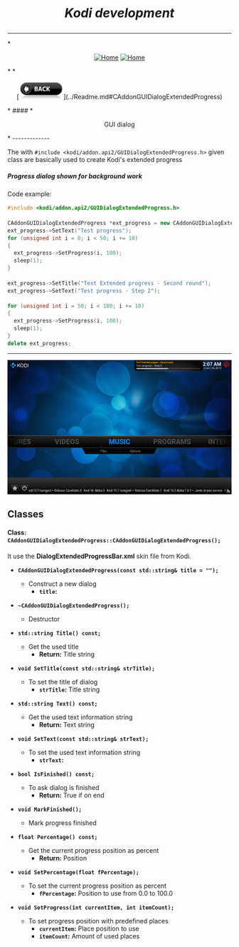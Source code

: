 # *<p align="center">Kodi development</p>*
-------------
*<p align="center">
  [<img src="http://kodi.wiki/images/c/c9/Logo.png" alt="Home">](http://kodi.tv/)
  [<img src="http://kodi.wiki/images/5/52/Zappy.png" alt="Home" width="100" height="100">](http://kodi.tv/)
</p>*
*<p align="center">
  [<img src="help.BackButton.png" alt="Back" width="100" height="40">](../Readme.md#CAddonGUIDialogExtendedProgress)
</p>*
#### *<p align="center">GUI dialog</p>*
-------------

The with `#include <kodi/addon.api2/GUIDialogExtendedProgress.h>` given class are basically used to create Kodi's extended progress

##### Progress dialog shown for background work

Code example:
```cpp
#include <kodi/addon.api2/GUIDialogExtendedProgress.h>

CAddonGUIDialogExtendedProgress *ext_progress = new CAddonGUIDialogExtendedProgress("Test Extended progress");
ext_progress->SetText("Test progress");
for (unsigned int i = 0; i < 50; i += 10)
{
  ext_progress->SetProgress(i, 100);
  sleep(1);
}

ext_progress->SetTitle("Test Extended progress - Second round");
ext_progress->SetText("Test progress - Step 2");

for (unsigned int i = 50; i < 100; i += 10)
{
  ext_progress->SetProgress(i, 100);
  sleep(1);
}
delete ext_progress;
```

-------------

*<p align="center">![SUID](help.GUIDialogExtendedProgress.png)</p>*

Classes
-------------

#### Class: `CAddonGUIDialogExtendedProgress::CAddonGUIDialogExtendedProgress();`

It use the **DialogExtendedProgressBar.xml** skin file from Kodi.

*  **`CAddonGUIDialogExtendedProgress(const std::string& title = "");`**
    * Construct a new dialog
      * **`title`:** 

*  **`~CAddonGUIDialogExtendedProgress();`**
    * Destructor

*  **`std::string Title() const;`**
    * Get the used title
      * **Return:** Title string

*  **`void SetTitle(const std::string& strTitle);`**
    * To set the title of dialog
      * **`strTitle`:** Title string

*  **`std::string Text() const;`**
    * Get the used text information string
      * **Return:** Text string

*  **`void SetText(const std::string& strText);`**
    * To set the used text information string
      * **`strText`:** 

*  **`bool IsFinished() const;`**
    * To ask dialog is finished
      * **Return:** True if on end

*  **`void MarkFinished();`**
    * Mark progress finished

*  **`float Percentage() const;`**
    * Get the current progress position as percent
      * **Return:** Position

*  **`void SetPercentage(float fPercentage);`**
    * To set the current progress position as percent
      * **`fPercentage`:** Position to use from 0.0 to 100.0

*  **`void SetProgress(int currentItem, int itemCount);`**
    * To set progress position with predefined places
      * **`currentItem`:** Place position to use
      * **`itemCount`:** Amount of used places
